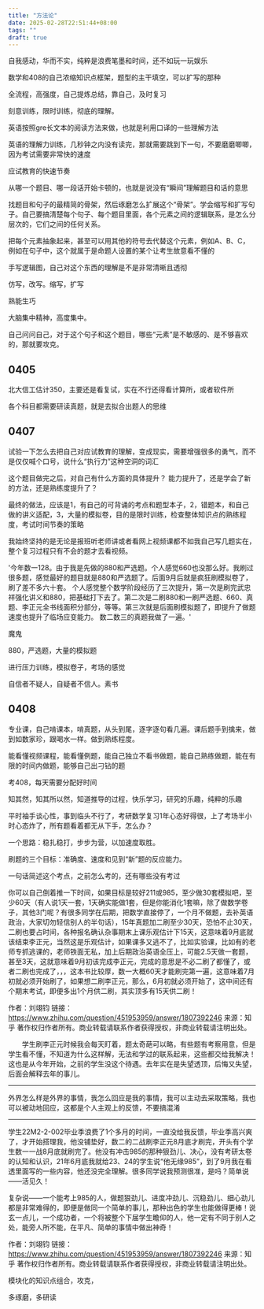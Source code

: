 ```yaml
---
title: "方法论"
date: 2025-02-28T22:51:44+08:00
tags: ""
draft: true
---
```


自我感动，华而不实，纯粹是浪费笔墨和时间，还不如玩一玩娱乐

数学和408的自己浓缩知识点框架，题型的主干填空，可以扩写的那种

全流程，高强度，自己提炼总结，靠自己，及时复习

刻意训练，限时训练，彻底的理解。

英语按照gre长文本的阅读方法来做，也就是利用口译的一些理解方法

英语的理解力训练，几秒钟之内没有读完，那就需要跳到下一句，不要磨磨唧唧，因为考试需要非常快的速度

应试教育的快速节奏

从哪一个题目、哪一段话开始卡顿的，也就是说没有“瞬间”理解题目和话的意思

找题目和句子的最精简的骨架，然后琢磨怎么扩展这个“骨架”。学会缩写和扩写句子。自己要搞清楚每个句子、每个题目里面，各个元素之间的逻辑联系，是怎么分层次的，它们之间的任何关系。

把每个元素抽象起来，甚至可以用其他的符号去代替这个元素，例如A、B、C，例如在句子中，这个就属于是命题人设置的某个让考生故意看不懂的

手写逻辑图，自己对这个东西的理解是不是非常清晰且透彻

仿写，改写。缩写，扩写

熟能生巧

大脑集中精神，高度集中。

自己问问自己，对于这个句子和这个题目，哪些“元素”是不敏感的、是不够喜欢的，那就要攻克。

## 0405

北大信工估计350，主要还是看复试，实在不行还得看计算所，或者软件所

各个科目都需要研读真题，就是去拟合出题人的思维

## 0407

试验一下怎么去把自己对应试教育的理解，变成现实，需要增强很多的勇气，而不是仅仅喊个口号，说什么“执行力”这种空洞的词汇

这个题目做完之后，对自己有什么方面的具体提升？ 能力提升了，还是学会了新的方法，还是熟练度提升了？

最终的做法，应该是1，有自己的可背诵的考点和题型本子，2，错题本，和自己做的讲义适配，3，大量的模拟卷，目的是限时训练，检查整体知识点的熟练程度，考试时间节奏的策略

我始终坚持的是无论是报班听老师讲或者看网上视频课都不如我自己写几题实在，整个复习过程只有不会的题才去看视频。

'今年数一128。由于我是先做的880和严选题。个人感觉660也没那么好。我刷过很多题，感觉最好的题目就是880和严选题了。后面9月后就是疯狂刷模拟卷了，刷了差不多六十套。
个人感觉整个数学阶段经历了三次提升，第一次是刷完武忠祥强化讲义和880，把基础打下去了。第二次是二刷880和一刷严选题、660、真题、李正元全书线面积分部分，等等。第三次就是后面刷模拟题了，即提升了做题速度也提升了临场应变能力。
数二数三的真题我做了一遍。'

魔鬼

880，严选题，大量的模拟题

进行压力训练，模拟卷子，考场的感觉

自信者不疑人，自疑者不信人。素书

## 0408

专业课，自己啃课本，啃真题，从头到尾，逐字逐句看几遍。课后题手到擒来，做到如数家珍，跟喝水一样。做到熟练程度。

能看懂视频课程，能看懂例题，能自己独立不看书做题，能自己熟练做题，能在有限的时间内做题，能够自己出刁钻的题

考408，每天需要分配好时间

知其然，知其所以然，知道推导的过程，快乐学习，研究的乐趣，纯粹的乐趣

平时袖手谈心性，事到临头不行了，考研数学复习1年心态好得很，上了考场半小时心态炸了，所有题看着都无从下手，怎么办？

一个思路：稳扎稳打，步步为营，以加速度取胜。

刷题的三个目标：准确度、速度和见到“新”题的反应能力。

一句话简述这个考点，之前怎么考的，还有哪些没有考过

你可以自己倒着推一下时间，如果目标是较好211或985，至少做30套模拟吧，至少60天（有人说1天一套，1天确实能做1套，但是你能消化1套嘛，除了做数学卷子，其他3门呢？有很多同学在后期，把数学直接停了，一个月不做题，去补英语政治，大家切勿轻信别人的半句话），15年真题加二刷至少30天，恐怕不止30天，二刷也要占时间，各种报名确认杂事期末上课乐观估计下15天，这意味着9月底就该结束李正元，当然这是乐观估计，如果课多又逃不了，比如实验课，比如有的老师专抓逃课的，老师铁面无私，加上后期政治英语全压上，可能2.5天做一套题，甚至3天，这就意味着9月初该完成李正元，完成的意思是不必二刷了都懂了，或者二刷也完成了，，，这本书比较厚，数一大概60天才能刷完第一遍，这意味着7月初就必须开始刷了，如果想二刷李正元，那么，6月初就必须开始了，这中间还有个期末考试，即便多出1个月供二刷，其实顶多有15天供二刷！

作者：刘翊钧
链接：https://www.zhihu.com/question/451953959/answer/1807392246
来源：知乎
著作权归作者所有。商业转载请联系作者获得授权，非商业转载请注明出处。

　　学生刷李正元时候我会每天盯着，题太奇葩可以略，有些题有考察用意，但是学生看不懂，不知道为什么这样解，无法和学过的联系起来，这些都交给我解决！这也是从今年开始，之前的学生没这个待遇。去年实在是失望透顶，后悔又失望，后面会解释去年的事儿。


-----


外界怎么样是外界的事情，我怎么回应是我的事情，我可以主动去采取策略，我也可以被动地回应，这都是个人主观上的反馈，不要搞混淆

------

学生22M2-2-002毕业季浪费了1个多月的时间，一直没给我反馈，毕业季高兴爽了，才开始搭理我，他没铺垫好，数二的二战刷李正元8月底才刷完，开头有个学生数一一战8月底就刷完了。他没有冲击985的那种狠劲儿、决心，没有考研太卷的认知和认识，21年6月底我就给23、24的学生说“他无缘985”，到了9月我在看透里面写的一些内容，他还没完全理解。很多同学说我预测很准，是吗？简单说——活见久！

复杂说——一个能考上985的人，做题狠劲儿、进度冲劲儿、沉稳劲儿、细心劲儿都是非常难得的，即便是做同一个简单的事儿，那种出色的学生也能做得更棒！说玄一点儿，一个成功者，一个将被整个下届学生瞻仰的人，他一定有不同于别人之处，能旁人所不能，在平凡、简单的事情中做出神奇！

作者：刘翊钧
链接：https://www.zhihu.com/question/451953959/answer/1807392246
来源：知乎
著作权归作者所有。商业转载请联系作者获得授权，非商业转载请注明出处。

模块化的知识点组合，攻克，

多琢磨，多研读